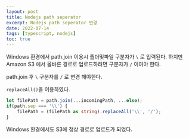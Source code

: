 ```yaml
---
layout: post
title: Nodejs path seperator
excerpt: Nodejs path seperator 변경
date: 2022-07-14
tags: [typescript, nodejs]
toc: true
---
```


Windows 환경에서 path.join 이용시 폴더및파일 구분자가 `\` 로 입력된다. 하지만 Amazon S3 에서 올바른 경로로 업로드하려면 구분자가 `/` 이여야 한다.

path.join 후 `\` 구분자를 `/` 로 변경 해야한다.

`replaceAll()`을 이용하였다.

```typescript
let filePath = path.join(...incomingPath, ...else);
if(path.sep === '\\') {
    filePath = (filePath as string).replaceAll('\\', '/');
}
```

Windows 환경에서도 S3에 정상 경로로 업로드가 되었다.
